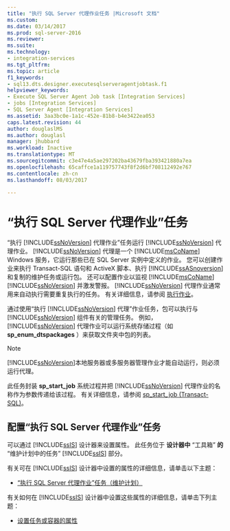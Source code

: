 ```yaml
---
title: "执行 SQL Server 代理作业任务 |Microsoft 文档"
ms.custom: 
ms.date: 03/14/2017
ms.prod: sql-server-2016
ms.reviewer: 
ms.suite: 
ms.technology:
- integration-services
ms.tgt_pltfrm: 
ms.topic: article
f1_keywords:
- sql13.dts.designer.executesqlserveragentjobtask.f1
helpviewer_keywords:
- Execute SQL Server Agent Job task [Integration Services]
- jobs [Integration Services]
- SQL Server Agent [Integration Services]
ms.assetid: 3aa3bc0e-1a1c-452e-81b8-b4e3422ea053
caps.latest.revision: 44
author: douglaslMS
ms.author: douglasl
manager: jhubbard
ms.workload: Inactive
ms.translationtype: MT
ms.sourcegitcommit: c3e47e4a5ae297202ba43679fba393421880a7ea
ms.openlocfilehash: 65caffce1a119757743f8f2d6bf708112492e767
ms.contentlocale: zh-cn
ms.lasthandoff: 08/03/2017

---
```

# <a name="execute-sql-server-agent-job-task"></a>“执行 SQL Server 代理作业”任务
  “执行 [!INCLUDE[ssNoVersion](../../includes/ssnoversion-md.md)] 代理作业”任务运行 [!INCLUDE[ssNoVersion](../../includes/ssnoversion-md.md)] 代理作业。 [!INCLUDE[ssNoVersion](../../includes/ssnoversion-md.md)] 代理是一个 [!INCLUDE[msCoName](../../includes/msconame-md.md)] Windows 服务，它运行那些已在 SQL Server 实例中定义的作业。 您可以创建作业来执行 Transact-SQL 语句和 ActiveX 脚本、执行 [!INCLUDE[ssASnoversion](../../includes/ssasnoversion-md.md)] 和复制的维护任务或运行包。 还可以配置作业以监视 [!INCLUDE[msCoName](../../includes/msconame-md.md)] [!INCLUDE[ssNoVersion](../../includes/ssnoversion-md.md)] 并激发警报。 [!INCLUDE[ssNoVersion](../../includes/ssnoversion-md.md)] 代理作业通常用来自动执行需要重复执行的任务。 有关详细信息，请参阅 [执行作业](http://msdn.microsoft.com/library/69e06724-25c7-4fb3-8a5b-3d4596f21756)。  
  
 通过使用“执行 [!INCLUDE[ssNoVersion](../../includes/ssnoversion-md.md)] 代理”作业任务，包可以执行与 [!INCLUDE[ssNoVersion](../../includes/ssnoversion-md.md)] 组件有关的管理任务。 例如， [!INCLUDE[ssNoVersion](../../includes/ssnoversion-md.md)] 代理作业可以运行系统存储过程（如 **sp_enum_dtspackages** ）来获取文件夹中包的列表。  
  
> [!NOTE]  
>  [!INCLUDE[ssNoVersion](../../includes/ssnoversion-md.md)]本地服务器或多服务器管理作业才能自动运行，则必须运行代理。  
  
 此任务封装 **sp_start_job** 系统过程并把 [!INCLUDE[ssNoVersion](../../includes/ssnoversion-md.md)] 代理作业的名称作为参数传递给该过程。 有关详细信息，请参阅 [sp_start_job (Transact-SQL)](../../relational-databases/system-stored-procedures/sp-start-job-transact-sql.md)。  
  
## <a name="configuring-the-execute-sql-server-agent-job-task"></a>配置“执行 SQL Server 代理作业”任务  
 可以通过 [!INCLUDE[ssIS](../../includes/ssis-md.md)] 设计器来设置属性。 此任务位于 **设计器中** “工具箱” **的** “维护计划中的任务” [!INCLUDE[ssIS](../../includes/ssis-md.md)] 部分。  
  
 有关可在 [!INCLUDE[ssIS](../../includes/ssis-md.md)] 设计器中设置的属性的详细信息，请单击以下主题：  
  
-   [“执行 SQL Server 代理作业”任务（维护计划）](../../relational-databases/maintenance-plans/execute-sql-server-agent-job-task-maintenance-plan.md)  
  
 有关如何在 [!INCLUDE[ssIS](../../includes/ssis-md.md)] 设计器中设置这些属性的详细信息，请单击下列主题：  
  
-   [设置任务或容器的属性](http://msdn.microsoft.com/library/52d47ca4-fb8c-493d-8b2b-48bb269f859b)  
  
  

